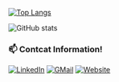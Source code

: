 [![Top Langs](https://github-readme-stats.vercel.app/api/top-langs/?username=wayne-kirk-schmidt&theme=cobalt&layout=compact)](https://github.com/wayne-kirk-schmidt/github-readme-stats)

![GitHub stats](https://github-readme-stats.vercel.app/api?username=wayne-kirk-schmidt&show_icons=true&theme=cobalt)


### :mailbox: Contcat Information!
[![LinkedIn](https://img.shields.io/badge/LinkedIn-0077B5?style=for-the-badge&logo=linkedin&logoColor=white)](https://www.linkedin.com/in/waynekirkschmidt/)
[![GMail](https://img.shields.io/badge/Gmail-D14836?style=for-the-badge&logo=gmail&logoColor=white)](mailto:wayne.kirk.schmidt@gmail.com)
[![Website](https://img.shields.io/badge/website-000000?style=for-the-badge&logo=About.me&logoColor=white)](https://sites.google.com/view/waynekirkschmidt/)
